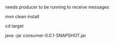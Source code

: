 needs producer to be running to receive messages

mvn clean install

cd target

java -jar consumer-0.0.1-SNAPSHOT.jar